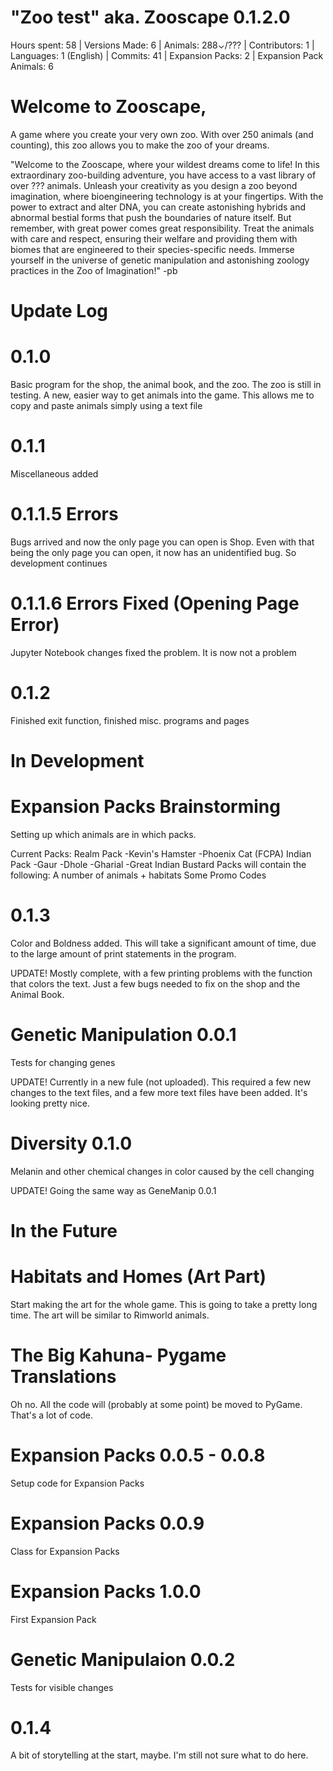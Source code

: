 # "Zoo test" aka. Zooscape 0.1.2.0
Hours spent: 58  |   Versions Made: 6  |   Animals: 288⌄/???  |   Contributors: 1  |   Languages: 1 (English)  |   Commits: 41   |   Expansion Packs: 2   |   Expansion Pack Animals: 6

# Welcome to Zooscape, 
A game where you create your very own zoo. With over 250 animals (and counting), this zoo allows you to make the zoo of your dreams. 

"Welcome to the Zooscape, where your wildest dreams come to life! In this extraordinary zoo-building adventure, you have access to a vast library of over ??? animals. Unleash your creativity as you design a zoo beyond imagination, where bioengineering technology is at your fingertips. With the power to extract and alter DNA, you can create astonishing hybrids and abnormal bestial forms that push the boundaries of nature itself. But remember, with great power comes great responsibility. Treat the animals with care and respect, ensuring their welfare and providing them with biomes that are engineered to their species-specific needs. Immerse yourself in the universe of genetic manipulation and astonishing zoology practices in the Zoo of Imagination!"
-pb


# Update Log
  # 0.1.0
  Basic program for the shop, the animal book, and the zoo. The zoo is still in testing. A new, easier way to get animals into the game. This allows me to copy and paste animals simply using a text file

  # 0.1.1
  Miscellaneous added

  # 0.1.1.5 Errors
  Bugs arrived and now the only page you can open is Shop. Even with that being the only page you can open, it now has an unidentified bug. So development continues

  # 0.1.1.6 Errors Fixed (Opening Page Error)
  Jupyter Notebook changes fixed the problem. It is now not a problem

  # 0.1.2
  Finished exit function, finished misc. programs and pages

# In Development
  # Expansion Packs Brainstorming
  Setting up which animals are in which packs. 

  Current Packs:
  Realm Pack
    -Kevin's Hamster
    -Phoenix Cat (FCPA)
  Indian Pack
    -Gaur
    -Dhole
    -Gharial
    -Great Indian Bustard
  Packs will contain the following:
  A number of animals + habitats
  Some Promo Codes
  
  # 0.1.3
  Color and Boldness added. This will take a significant amount of time, due to the large amount of print statements in the program. 

  UPDATE!
  Mostly complete, with a few printing problems with the function that colors the text.
  Just a few bugs needed to fix on the shop and the Animal Book. 
  
  # Genetic Manipulation 0.0.1
  Tests for changing genes

  UPDATE!
  Currently in a new fule (not uploaded). This required a few new changes to the text files, and a few more text files have been added. 
  It's looking pretty nice. 
  
  # Diversity 0.1.0
  Melanin and other chemical changes in color caused by the cell changing

  UPDATE!
  Going the same way as GeneManip 0.0.1
  
# In the Future

  # Habitats and Homes (Art Part)
  Start making the art for the whole game. This is going to take a pretty long time. 
  The art will be similar to Rimworld animals. 

  # The Big Kahuna- Pygame Translations
  Oh no. All the code will (probably at some point) be moved to PyGame. That's a lot of code. 
  
  # Expansion Packs 0.0.5 - 0.0.8
  Setup code for Expansion Packs

  # Expansion Packs 0.0.9
  Class for Expansion Packs

  # Expansion Packs 1.0.0
  First Expansion Pack

  # Genetic Manipulaion 0.0.2
  Tests for visible changes

  # 0.1.4
  A bit of storytelling at the start, maybe. I'm still not sure what to do here. 

